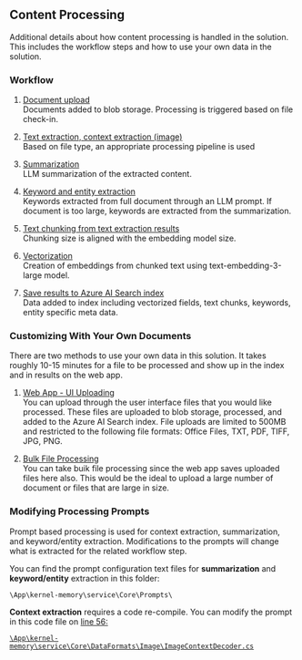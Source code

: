 ## Content Processing
Additional details about how content processing is handled in the solution. This includes the workflow steps and how to use your own data in the solution.

### Workflow

1. <u>Document upload</u><br/>
Documents added to blob storage. Processing is triggered based on file check-in.

2. <u>Text extraction, context extraction (image)</u><br/>
Based on file type, an appropriate processing pipeline is used

3. <u>Summarization</u><br/>
LLM summarization of the extracted content.

4. <u>Keyword and entity extraction</u><br/>
Keywords extracted from full document through an LLM prompt. If document is too large, keywords are extracted from the summarization.

5. <u>Text chunking from text extraction results</u><br/>
Chunking size is aligned with the embedding model size.

6. <u>Vectorization</u><br/>
Creation of embeddings from chunked text using text-embedding-3-large model.

7. <u>Save results to Azure AI Search index</u><br/>
Data added to index including vectorized fields, text chunks, keywords, entity specific meta data.

### Customizing With Your Own Documents

There are two methods to use your own data in this solution. It takes roughly 10-15 minutes for a file to be processed and show up in the index and in results on the web app.

1. <u>Web App - UI Uploading</u><br/>
You can upload through the user interface files that you would like processed. These files are uploaded to blob storage, processed, and added to the Azure AI Search index. File uploads are limited to 500MB and restricted to the following file formats: Office Files, TXT, PDF, TIFF, JPG, PNG.

2. <u>Bulk File Processing</u><br/>
You can take buik file processing since the web app saves uploaded files here also. This would be the ideal to upload a large number of document or files that are large in size. 

### Modifying Processing Prompts 

Prompt based processing is used for context extraction, summarization, and keyword/entity extraction. Modifications to the prompts will change what is extracted for the related workflow step.

You can find the prompt configuration text files for **summarization** and **keyword/entity** extraction in this folder:
```
\App\kernel-memory\service\Core\Prompts\
```

**Context extraction** requires a code re-compile. You can modify the prompt in this code file on <u>line 56</ul>:

```
\App\kernel-memory\service\Core\DataFormats\Image\ImageContextDecoder.cs
 ```